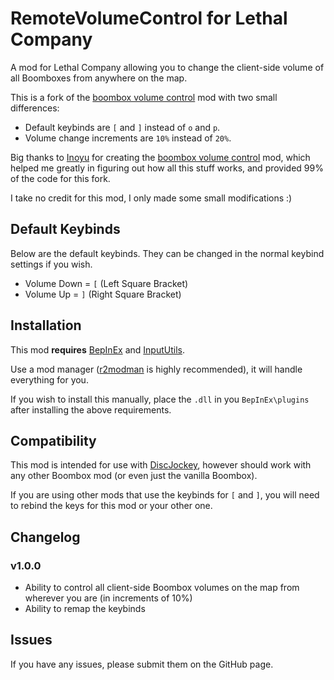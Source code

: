 # RemoteVolumeControl for Lethal Company

A mod for Lethal Company allowing you to change the client-side volume of all Boomboxes from anywhere on the map.

This is a fork of the [boombox volume control](https://thunderstore.io/c/lethal-company/p/Inoyu/boombox_volume_control/) mod with two small differences:

* Default keybinds are `[` and `]` instead of `o` and `p`.
* Volume change increments are `10%` instead of `20%`.

Big thanks to [Inoyu](https://thunderstore.io/c/lethal-company/p/Inoyu/) for creating the [boombox volume control](https://thunderstore.io/c/lethal-company/p/Inoyu/boombox_volume_control/) mod, which helped me greatly in figuring out how all this stuff works, and provided 99% of the code for this fork. 

I take no credit for this mod, I only made some small modifications :)

## Default Keybinds

Below are the default keybinds. They can be changed in the normal keybind settings if you wish.

* Volume Down = `[` (Left Square Bracket)
* Volume Up = `]` (Right Square Bracket)

## Installation

This mod **requires** [BepInEx](https://thunderstore.io/c/lethal-company/p/BepInEx/BepInExPack/) and [InputUtils](https://thunderstore.io/c/lethal-company/p/Rune580/LethalCompany_InputUtils/).

Use a mod manager ([r2modman](https://thunderstore.io/c/lethal-company/p/ebkr/r2modman/) is highly recommended), it will handle everything for you.

If you wish to install this manually, place the `.dll` in you `BepInEx\plugins` after installing the above requirements.

## Compatibility

This mod is intended for use with [DiscJockey](https://thunderstore.io/c/lethal-company/p/Yoshify/DiscJockey/), however should work with any other Boombox mod (or even just the vanilla Boombox).

If you are using other mods that use the keybinds for `[` and `]`, you will need to rebind the keys for this mod or your other one.

## Changelog

### v1.0.0

* Ability to control all client-side Boombox volumes on the map from wherever you are (in increments of 10%)
* Ability to remap the keybinds

## Issues

If you have any issues, please submit them on the GitHub page.